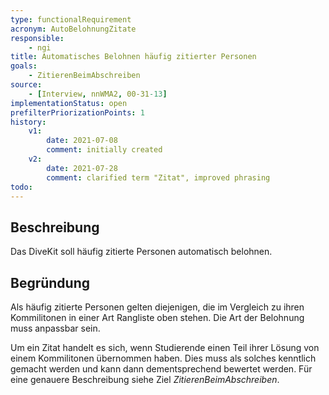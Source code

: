 ```yaml
---
type: functionalRequirement
acronym: AutoBelohnungZitate
responsible: 
    - ngi
title: Automatisches Belohnen häufig zitierter Personen
goals: 
    - ZitierenBeimAbschreiben
source:
    - [Interview, nnWMA2, 00-31-13]
implementationStatus: open
prefilterPriorizationPoints: 1
history:
    v1:
        date: 2021-07-08
        comment: initially created
    v2: 
        date: 2021-07-28
        comment: clarified term "Zitat", improved phrasing
todo:
---
```


## Beschreibung
Das DiveKit soll häufig zitierte Personen automatisch belohnen.

## Begründung
Als häufig zitierte Personen gelten diejenigen, die im Vergleich zu ihren Kommilitonen in einer Art Rangliste oben stehen. Die Art der Belohnung muss anpassbar sein.

Um ein Zitat handelt es sich, wenn Studierende einen Teil ihrer Lösung von einem Kommilitonen übernommen haben. Dies muss als solches kenntlich gemacht werden und kann dann dementsprechend bewertet werden. Für eine genauere Beschreibung siehe Ziel _ZitierenBeimAbschreiben_.

